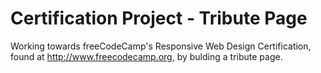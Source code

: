 # Certification Project - Tribute Page
Working towards freeCodeCamp's Responsive Web Design Certification, found at http://www.freecodecamp.org, by bulding a tribute page.